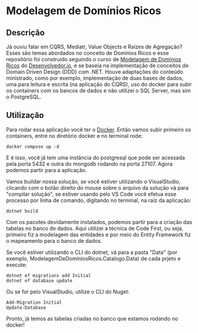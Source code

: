 # Modelagem de Domínios Ricos

## Descrição

Já ouviu falar em CQRS, Mediatr, Value Objects e Raízes de Agregação? Esses são temas abordados no conceito de Domínios Ricos e esse repositório foi construído seguindo o curso de [Modelagem de Domínios Ricos](https://desenvolvedor.io/curso-online-modelagem-de-dominios-ricos) do [Desenvolvedor.io](https://desenvolvedor.io/), e se baseia na implementação de conceitos de Domain Driven Design (DDD) com .NET. Houve adaptações do conteúdo ministrado, como por exemplo, implementação de duas bases de dados, uma para leitura e escrita (na aplicação do CQRS), uso do docker para subir os containers com os bancos de dados e não utilizei o SQL Server, mas sim o PostgreSQL.

## Utilização

Para rodar essa aplicação você ter o [Docker](https://www.docker.com/). Então vamos subir primeiro os containers, entre no diretório docker e no terminal rode:

```
docker compose up -d
```

E é isso, você já tem uma instância do postgresql que pode ser acessada pela porta 5432 e outra do mongodb rodando na porta 27107. Agora podemos partir para a aplicação.

Vamos buildar nossa solução, se você estiver utilizando o VisualStudio, clicando com o botão direito do mouse sobre o arquivo da solução vá para "compilar solução", se estiver usando pelo VS Code você efetua esse processo por linha de comando, digitando no terminal, na raiz da aplicação:

```
dotnet build
```
Com os pacotes devidamente instalados, podemos partir para a criação das tabelas no banco de dados. Aqui utilizei a técnica de Code First, ou seja, primeiro fiz a modelagem das entidades e por meio do Entity Framework fiz o mapeamento para o banco de dados.

Se você estiver utilizando o CLI do dotnet, vá para a pasta "Data" (por exemplo, ModelagemDeDomíniosRicos.Catalogo.Data) de cada prjeto e execute:

```
dotnet ef migrations add Initial
dotnet ef database update
```


Ou se for pelo VisualStudio, utilize o CLI do Nuget:

```
Add-Migration Initial
Update-Database
```

Pronto, já temos as tabelas criadas no banco que estamos rodando no docker!
